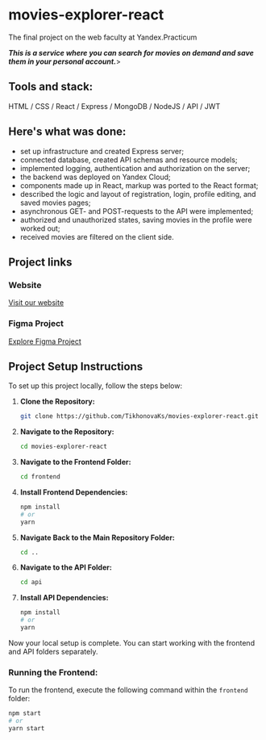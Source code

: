 # movies-explorer-react
The final project on the web faculty at Yandex.Practicum

***This is a service where you can search for movies on demand and save them in your personal account.***>

## Tools and stack: 
HTML / CSS / React / Express / MongoDB / NodeJS / API / JWT
<br />

## Here's what was done:
* set up infrastructure and created Express server;
* connected database, created API schemas and resource models;
* implemented logging, authentication and authorization on the server;
* the backend was deployed on Yandex Сloud;
* components made up in React, markup was ported to the React format;
* described the logic and layout of registration, login, profile editing, and saved movies pages;
* asynchronous GET- and POST-requests to the API were implemented;
* authorized and unauthorized states, saving movies in the profile were worked out;
* received movies are filtered on the client side.


## Project links
### Website
[Visit our website](https://diploma-kseniia.nomoredomainsmonster.ru/)
### Figma Project
[Explore Figma Project](https://www.figma.com/file/LIZzsFoCCZrF381c6XbWSg/Diploma-(Copy)?node-id=891%3A3857&mode=dev)


## Project Setup Instructions
To set up this project locally, follow the steps below:

1. **Clone the Repository:**

    ```bash
    git clone https://github.com/TikhonovaKs/movies-explorer-react.git
    ```

2. **Navigate to the Repository:**

    ```bash
    cd movies-explorer-react
    ```

3. **Navigate to the Frontend Folder:**

    ```bash
    cd frontend
    ```

4. **Install Frontend Dependencies:**

    ```bash
    npm install
    # or
    yarn
    ```

5. **Navigate Back to the Main Repository Folder:**

    ```bash
    cd ..
    ```

6. **Navigate to the API Folder:**

    ```bash
    cd api
    ```

7. **Install API Dependencies:**

    ```bash
    npm install
    # or
    yarn
    ```
    
Now your local setup is complete. You can start working with the frontend and API folders separately.

### Running the Frontend:
To run the frontend, execute the following command within the `frontend` folder:

```bash
npm start
# or
yarn start
